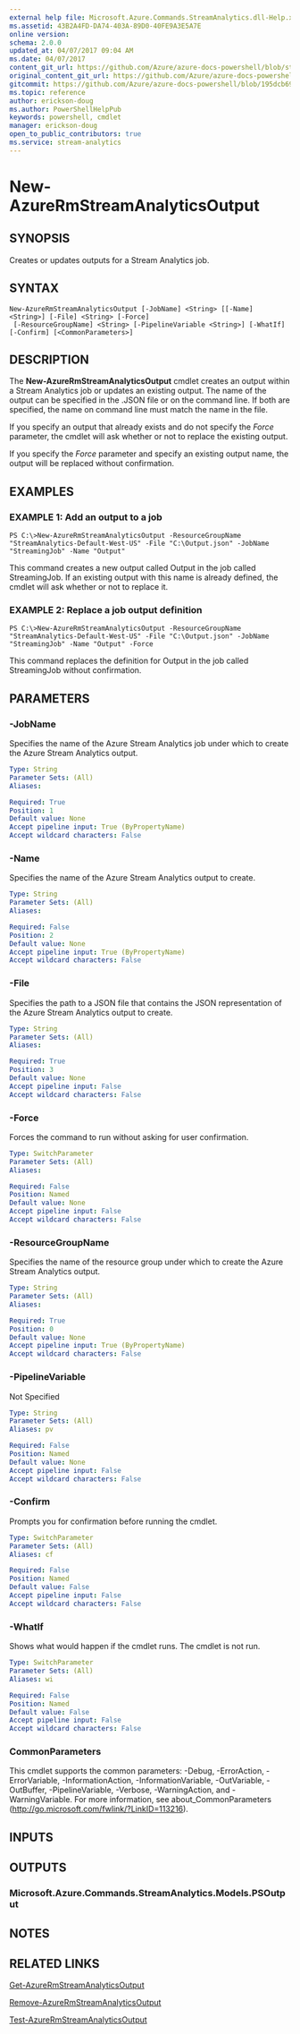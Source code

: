 ```yaml
---
external help file: Microsoft.Azure.Commands.StreamAnalytics.dll-Help.xml
ms.assetid: 43B2A4FD-DA74-403A-89D0-40FE9A3E5A7E
online version:
schema: 2.0.0
updated_at: 04/07/2017 09:04 AM
ms.date: 04/07/2017
content_git_url: https://github.com/Azure/azure-docs-powershell/blob/staging/azureps-cmdlets-docs/ResourceManager/AzureRM.StreamAnalytics/v2.8.0/New-AzureRmStreamAnalyticsOutput.md
original_content_git_url: https://github.com/Azure/azure-docs-powershell/blob/staging/azureps-cmdlets-docs/ResourceManager/AzureRM.StreamAnalytics/v2.8.0/New-AzureRmStreamAnalyticsOutput.md
gitcommit: https://github.com/Azure/azure-docs-powershell/blob/195dcb690a30a5f2c0ecd5606483862547ef544a
ms.topic: reference
author: erickson-doug
ms.author: PowerShellHelpPub
keywords: powershell, cmdlet
manager: erickson-doug
open_to_public_contributors: true
ms.service: stream-analytics
---
```


# New-AzureRmStreamAnalyticsOutput

## SYNOPSIS
Creates or updates outputs for a Stream Analytics job.

## SYNTAX

```
New-AzureRmStreamAnalyticsOutput [-JobName] <String> [[-Name] <String>] [-File] <String> [-Force]
 [-ResourceGroupName] <String> [-PipelineVariable <String>] [-WhatIf] [-Confirm] [<CommonParameters>]
```

## DESCRIPTION
The **New-AzureRmStreamAnalyticsOutput** cmdlet creates an output within a Stream Analytics job or updates an existing output.
The name of the output can be specified in the .JSON file or on the command line.
If both are specified, the name on command line must match the name in the file.

If you specify an output that already exists and do not specify the *Force* parameter, the cmdlet will ask whether or not to replace the existing output.

If you specify the *Force* parameter and specify an existing output name, the output will be replaced without confirmation.

## EXAMPLES

### EXAMPLE 1: Add an output to a job
```
PS C:\>New-AzureRmStreamAnalyticsOutput -ResourceGroupName "StreamAnalytics-Default-West-US" -File "C:\Output.json" -JobName "StreamingJob" -Name "Output"
```

This command creates a new output called Output in the job called StreamingJob.
If an existing output with this name is already defined, the cmdlet will ask whether or not to replace it.

### EXAMPLE 2: Replace a job output definition
```
PS C:\>New-AzureRmStreamAnalyticsOutput -ResourceGroupName "StreamAnalytics-Default-West-US" -File "C:\Output.json" -JobName "StreamingJob" -Name "Output" -Force
```

This command replaces the definition for Output in the job called StreamingJob without confirmation.

## PARAMETERS

### -JobName
Specifies the name of the Azure Stream Analytics job under which to create the Azure Stream Analytics output.

```yaml
Type: String
Parameter Sets: (All)
Aliases: 

Required: True
Position: 1
Default value: None
Accept pipeline input: True (ByPropertyName)
Accept wildcard characters: False
```

### -Name
Specifies the name of the Azure Stream Analytics output to create.

```yaml
Type: String
Parameter Sets: (All)
Aliases: 

Required: False
Position: 2
Default value: None
Accept pipeline input: True (ByPropertyName)
Accept wildcard characters: False
```

### -File
Specifies the path to a JSON file that contains the JSON representation of the Azure Stream Analytics output to create.

```yaml
Type: String
Parameter Sets: (All)
Aliases: 

Required: True
Position: 3
Default value: None
Accept pipeline input: False
Accept wildcard characters: False
```

### -Force
Forces the command to run without asking for user confirmation.

```yaml
Type: SwitchParameter
Parameter Sets: (All)
Aliases: 

Required: False
Position: Named
Default value: None
Accept pipeline input: False
Accept wildcard characters: False
```

### -ResourceGroupName
Specifies the name of the resource group under which to create the Azure Stream Analytics output.

```yaml
Type: String
Parameter Sets: (All)
Aliases: 

Required: True
Position: 0
Default value: None
Accept pipeline input: True (ByPropertyName)
Accept wildcard characters: False
```

### -PipelineVariable
Not Specified

```yaml
Type: String
Parameter Sets: (All)
Aliases: pv

Required: False
Position: Named
Default value: None
Accept pipeline input: False
Accept wildcard characters: False
```

### -Confirm
Prompts you for confirmation before running the cmdlet.

```yaml
Type: SwitchParameter
Parameter Sets: (All)
Aliases: cf

Required: False
Position: Named
Default value: False
Accept pipeline input: False
Accept wildcard characters: False
```

### -WhatIf
Shows what would happen if the cmdlet runs.
The cmdlet is not run.

```yaml
Type: SwitchParameter
Parameter Sets: (All)
Aliases: wi

Required: False
Position: Named
Default value: False
Accept pipeline input: False
Accept wildcard characters: False
```

### CommonParameters
This cmdlet supports the common parameters: -Debug, -ErrorAction, -ErrorVariable, -InformationAction, -InformationVariable, -OutVariable, -OutBuffer, -PipelineVariable, -Verbose, -WarningAction, and -WarningVariable. For more information, see about_CommonParameters (http://go.microsoft.com/fwlink/?LinkID=113216).

## INPUTS

## OUTPUTS

### Microsoft.Azure.Commands.StreamAnalytics.Models.PSOutput

## NOTES

## RELATED LINKS

[Get-AzureRmStreamAnalyticsOutput](./Get-AzureRmStreamAnalyticsOutput.md)

[Remove-AzureRmStreamAnalyticsOutput](./Remove-AzureRmStreamAnalyticsOutput.md)

[Test-AzureRmStreamAnalyticsOutput](./Test-AzureRmStreamAnalyticsOutput.md)


